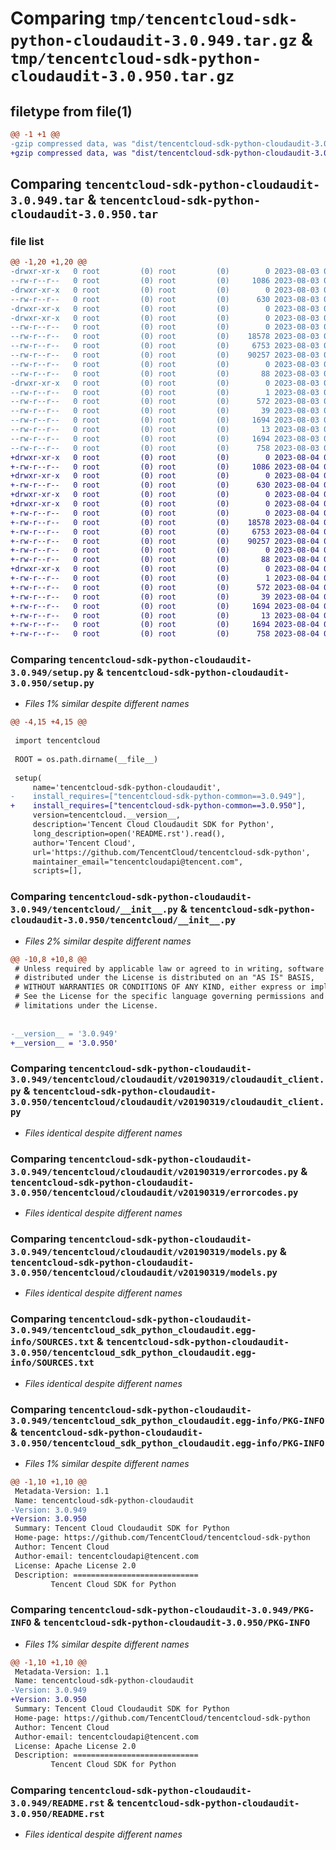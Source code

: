 # Comparing `tmp/tencentcloud-sdk-python-cloudaudit-3.0.949.tar.gz` & `tmp/tencentcloud-sdk-python-cloudaudit-3.0.950.tar.gz`

## filetype from file(1)

```diff
@@ -1 +1 @@
-gzip compressed data, was "dist/tencentcloud-sdk-python-cloudaudit-3.0.949.tar", last modified: Thu Aug  3 00:22:58 2023, max compression
+gzip compressed data, was "dist/tencentcloud-sdk-python-cloudaudit-3.0.950.tar", last modified: Fri Aug  4 00:23:09 2023, max compression
```

## Comparing `tencentcloud-sdk-python-cloudaudit-3.0.949.tar` & `tencentcloud-sdk-python-cloudaudit-3.0.950.tar`

### file list

```diff
@@ -1,20 +1,20 @@
-drwxr-xr-x   0 root         (0) root         (0)        0 2023-08-03 00:22:58.000000 tencentcloud-sdk-python-cloudaudit-3.0.949/
--rw-r--r--   0 root         (0) root         (0)     1086 2023-08-03 00:22:57.000000 tencentcloud-sdk-python-cloudaudit-3.0.949/setup.py
-drwxr-xr-x   0 root         (0) root         (0)        0 2023-08-03 00:22:58.000000 tencentcloud-sdk-python-cloudaudit-3.0.949/tencentcloud/
--rw-r--r--   0 root         (0) root         (0)      630 2023-08-03 00:22:57.000000 tencentcloud-sdk-python-cloudaudit-3.0.949/tencentcloud/__init__.py
-drwxr-xr-x   0 root         (0) root         (0)        0 2023-08-03 00:22:58.000000 tencentcloud-sdk-python-cloudaudit-3.0.949/tencentcloud/cloudaudit/
-drwxr-xr-x   0 root         (0) root         (0)        0 2023-08-03 00:22:58.000000 tencentcloud-sdk-python-cloudaudit-3.0.949/tencentcloud/cloudaudit/v20190319/
--rw-r--r--   0 root         (0) root         (0)        0 2023-08-03 00:22:57.000000 tencentcloud-sdk-python-cloudaudit-3.0.949/tencentcloud/cloudaudit/v20190319/__init__.py
--rw-r--r--   0 root         (0) root         (0)    18578 2023-08-03 00:22:57.000000 tencentcloud-sdk-python-cloudaudit-3.0.949/tencentcloud/cloudaudit/v20190319/cloudaudit_client.py
--rw-r--r--   0 root         (0) root         (0)     6753 2023-08-03 00:22:57.000000 tencentcloud-sdk-python-cloudaudit-3.0.949/tencentcloud/cloudaudit/v20190319/errorcodes.py
--rw-r--r--   0 root         (0) root         (0)    90257 2023-08-03 00:22:57.000000 tencentcloud-sdk-python-cloudaudit-3.0.949/tencentcloud/cloudaudit/v20190319/models.py
--rw-r--r--   0 root         (0) root         (0)        0 2023-08-03 00:22:57.000000 tencentcloud-sdk-python-cloudaudit-3.0.949/tencentcloud/cloudaudit/__init__.py
--rw-r--r--   0 root         (0) root         (0)       88 2023-08-03 00:22:58.000000 tencentcloud-sdk-python-cloudaudit-3.0.949/setup.cfg
-drwxr-xr-x   0 root         (0) root         (0)        0 2023-08-03 00:22:58.000000 tencentcloud-sdk-python-cloudaudit-3.0.949/tencentcloud_sdk_python_cloudaudit.egg-info/
--rw-r--r--   0 root         (0) root         (0)        1 2023-08-03 00:22:58.000000 tencentcloud-sdk-python-cloudaudit-3.0.949/tencentcloud_sdk_python_cloudaudit.egg-info/dependency_links.txt
--rw-r--r--   0 root         (0) root         (0)      572 2023-08-03 00:22:58.000000 tencentcloud-sdk-python-cloudaudit-3.0.949/tencentcloud_sdk_python_cloudaudit.egg-info/SOURCES.txt
--rw-r--r--   0 root         (0) root         (0)       39 2023-08-03 00:22:58.000000 tencentcloud-sdk-python-cloudaudit-3.0.949/tencentcloud_sdk_python_cloudaudit.egg-info/requires.txt
--rw-r--r--   0 root         (0) root         (0)     1694 2023-08-03 00:22:58.000000 tencentcloud-sdk-python-cloudaudit-3.0.949/tencentcloud_sdk_python_cloudaudit.egg-info/PKG-INFO
--rw-r--r--   0 root         (0) root         (0)       13 2023-08-03 00:22:58.000000 tencentcloud-sdk-python-cloudaudit-3.0.949/tencentcloud_sdk_python_cloudaudit.egg-info/top_level.txt
--rw-r--r--   0 root         (0) root         (0)     1694 2023-08-03 00:22:58.000000 tencentcloud-sdk-python-cloudaudit-3.0.949/PKG-INFO
--rw-r--r--   0 root         (0) root         (0)      758 2023-08-03 00:22:57.000000 tencentcloud-sdk-python-cloudaudit-3.0.949/README.rst
+drwxr-xr-x   0 root         (0) root         (0)        0 2023-08-04 00:23:09.000000 tencentcloud-sdk-python-cloudaudit-3.0.950/
+-rw-r--r--   0 root         (0) root         (0)     1086 2023-08-04 00:23:09.000000 tencentcloud-sdk-python-cloudaudit-3.0.950/setup.py
+drwxr-xr-x   0 root         (0) root         (0)        0 2023-08-04 00:23:09.000000 tencentcloud-sdk-python-cloudaudit-3.0.950/tencentcloud/
+-rw-r--r--   0 root         (0) root         (0)      630 2023-08-04 00:23:09.000000 tencentcloud-sdk-python-cloudaudit-3.0.950/tencentcloud/__init__.py
+drwxr-xr-x   0 root         (0) root         (0)        0 2023-08-04 00:23:09.000000 tencentcloud-sdk-python-cloudaudit-3.0.950/tencentcloud/cloudaudit/
+drwxr-xr-x   0 root         (0) root         (0)        0 2023-08-04 00:23:09.000000 tencentcloud-sdk-python-cloudaudit-3.0.950/tencentcloud/cloudaudit/v20190319/
+-rw-r--r--   0 root         (0) root         (0)        0 2023-08-04 00:23:09.000000 tencentcloud-sdk-python-cloudaudit-3.0.950/tencentcloud/cloudaudit/v20190319/__init__.py
+-rw-r--r--   0 root         (0) root         (0)    18578 2023-08-04 00:23:09.000000 tencentcloud-sdk-python-cloudaudit-3.0.950/tencentcloud/cloudaudit/v20190319/cloudaudit_client.py
+-rw-r--r--   0 root         (0) root         (0)     6753 2023-08-04 00:23:09.000000 tencentcloud-sdk-python-cloudaudit-3.0.950/tencentcloud/cloudaudit/v20190319/errorcodes.py
+-rw-r--r--   0 root         (0) root         (0)    90257 2023-08-04 00:23:09.000000 tencentcloud-sdk-python-cloudaudit-3.0.950/tencentcloud/cloudaudit/v20190319/models.py
+-rw-r--r--   0 root         (0) root         (0)        0 2023-08-04 00:23:09.000000 tencentcloud-sdk-python-cloudaudit-3.0.950/tencentcloud/cloudaudit/__init__.py
+-rw-r--r--   0 root         (0) root         (0)       88 2023-08-04 00:23:09.000000 tencentcloud-sdk-python-cloudaudit-3.0.950/setup.cfg
+drwxr-xr-x   0 root         (0) root         (0)        0 2023-08-04 00:23:09.000000 tencentcloud-sdk-python-cloudaudit-3.0.950/tencentcloud_sdk_python_cloudaudit.egg-info/
+-rw-r--r--   0 root         (0) root         (0)        1 2023-08-04 00:23:09.000000 tencentcloud-sdk-python-cloudaudit-3.0.950/tencentcloud_sdk_python_cloudaudit.egg-info/dependency_links.txt
+-rw-r--r--   0 root         (0) root         (0)      572 2023-08-04 00:23:09.000000 tencentcloud-sdk-python-cloudaudit-3.0.950/tencentcloud_sdk_python_cloudaudit.egg-info/SOURCES.txt
+-rw-r--r--   0 root         (0) root         (0)       39 2023-08-04 00:23:09.000000 tencentcloud-sdk-python-cloudaudit-3.0.950/tencentcloud_sdk_python_cloudaudit.egg-info/requires.txt
+-rw-r--r--   0 root         (0) root         (0)     1694 2023-08-04 00:23:09.000000 tencentcloud-sdk-python-cloudaudit-3.0.950/tencentcloud_sdk_python_cloudaudit.egg-info/PKG-INFO
+-rw-r--r--   0 root         (0) root         (0)       13 2023-08-04 00:23:09.000000 tencentcloud-sdk-python-cloudaudit-3.0.950/tencentcloud_sdk_python_cloudaudit.egg-info/top_level.txt
+-rw-r--r--   0 root         (0) root         (0)     1694 2023-08-04 00:23:09.000000 tencentcloud-sdk-python-cloudaudit-3.0.950/PKG-INFO
+-rw-r--r--   0 root         (0) root         (0)      758 2023-08-04 00:23:09.000000 tencentcloud-sdk-python-cloudaudit-3.0.950/README.rst
```

### Comparing `tencentcloud-sdk-python-cloudaudit-3.0.949/setup.py` & `tencentcloud-sdk-python-cloudaudit-3.0.950/setup.py`

 * *Files 1% similar despite different names*

```diff
@@ -4,15 +4,15 @@
 
 import tencentcloud
 
 ROOT = os.path.dirname(__file__)
 
 setup(
     name='tencentcloud-sdk-python-cloudaudit',
-    install_requires=["tencentcloud-sdk-python-common==3.0.949"],
+    install_requires=["tencentcloud-sdk-python-common==3.0.950"],
     version=tencentcloud.__version__,
     description='Tencent Cloud Cloudaudit SDK for Python',
     long_description=open('README.rst').read(),
     author='Tencent Cloud',
     url='https://github.com/TencentCloud/tencentcloud-sdk-python',
     maintainer_email="tencentcloudapi@tencent.com",
     scripts=[],
```

### Comparing `tencentcloud-sdk-python-cloudaudit-3.0.949/tencentcloud/__init__.py` & `tencentcloud-sdk-python-cloudaudit-3.0.950/tencentcloud/__init__.py`

 * *Files 2% similar despite different names*

```diff
@@ -10,8 +10,8 @@
 # Unless required by applicable law or agreed to in writing, software
 # distributed under the License is distributed on an "AS IS" BASIS,
 # WITHOUT WARRANTIES OR CONDITIONS OF ANY KIND, either express or implied.
 # See the License for the specific language governing permissions and
 # limitations under the License.
 
 
-__version__ = '3.0.949'
+__version__ = '3.0.950'
```

### Comparing `tencentcloud-sdk-python-cloudaudit-3.0.949/tencentcloud/cloudaudit/v20190319/cloudaudit_client.py` & `tencentcloud-sdk-python-cloudaudit-3.0.950/tencentcloud/cloudaudit/v20190319/cloudaudit_client.py`

 * *Files identical despite different names*

### Comparing `tencentcloud-sdk-python-cloudaudit-3.0.949/tencentcloud/cloudaudit/v20190319/errorcodes.py` & `tencentcloud-sdk-python-cloudaudit-3.0.950/tencentcloud/cloudaudit/v20190319/errorcodes.py`

 * *Files identical despite different names*

### Comparing `tencentcloud-sdk-python-cloudaudit-3.0.949/tencentcloud/cloudaudit/v20190319/models.py` & `tencentcloud-sdk-python-cloudaudit-3.0.950/tencentcloud/cloudaudit/v20190319/models.py`

 * *Files identical despite different names*

### Comparing `tencentcloud-sdk-python-cloudaudit-3.0.949/tencentcloud_sdk_python_cloudaudit.egg-info/SOURCES.txt` & `tencentcloud-sdk-python-cloudaudit-3.0.950/tencentcloud_sdk_python_cloudaudit.egg-info/SOURCES.txt`

 * *Files identical despite different names*

### Comparing `tencentcloud-sdk-python-cloudaudit-3.0.949/tencentcloud_sdk_python_cloudaudit.egg-info/PKG-INFO` & `tencentcloud-sdk-python-cloudaudit-3.0.950/tencentcloud_sdk_python_cloudaudit.egg-info/PKG-INFO`

 * *Files 1% similar despite different names*

```diff
@@ -1,10 +1,10 @@
 Metadata-Version: 1.1
 Name: tencentcloud-sdk-python-cloudaudit
-Version: 3.0.949
+Version: 3.0.950
 Summary: Tencent Cloud Cloudaudit SDK for Python
 Home-page: https://github.com/TencentCloud/tencentcloud-sdk-python
 Author: Tencent Cloud
 Author-email: tencentcloudapi@tencent.com
 License: Apache License 2.0
 Description: ============================
         Tencent Cloud SDK for Python
```

### Comparing `tencentcloud-sdk-python-cloudaudit-3.0.949/PKG-INFO` & `tencentcloud-sdk-python-cloudaudit-3.0.950/PKG-INFO`

 * *Files 1% similar despite different names*

```diff
@@ -1,10 +1,10 @@
 Metadata-Version: 1.1
 Name: tencentcloud-sdk-python-cloudaudit
-Version: 3.0.949
+Version: 3.0.950
 Summary: Tencent Cloud Cloudaudit SDK for Python
 Home-page: https://github.com/TencentCloud/tencentcloud-sdk-python
 Author: Tencent Cloud
 Author-email: tencentcloudapi@tencent.com
 License: Apache License 2.0
 Description: ============================
         Tencent Cloud SDK for Python
```

### Comparing `tencentcloud-sdk-python-cloudaudit-3.0.949/README.rst` & `tencentcloud-sdk-python-cloudaudit-3.0.950/README.rst`

 * *Files identical despite different names*

